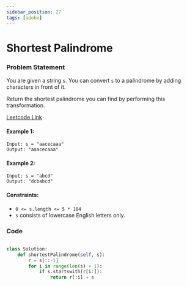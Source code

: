 ```yaml
---
sidebar_position: 27
tags: [adobe]
---
```


# Shortest Palindrome

### Problem Statement

You are given a string `s`. You can convert `s` to a 
palindrome by adding characters in front of it.

Return the shortest palindrome you can find by performing this transformation.

[Leetcode Link](https://leetcode.com/problems/shortest-palindrome/)

#### Example 1:


```
Input: s = "aacecaaa"
Output: "aaacecaaa"
```

#### Example 2:

```
Input: s = "abcd"
Output: "dcbabcd"
```


#### Constraints:

- `0 <= s.length <= 5 * 104`    
- `s` consists of lowercase English letters only.
### Code

```python title="Python Code"

class Solution:
    def shortestPalindrome(self, s):
        r = s[::-1]
        for i in range(len(s) + 1):
            if s.startswith(r[i:]):
                return r[:i] + s
```

